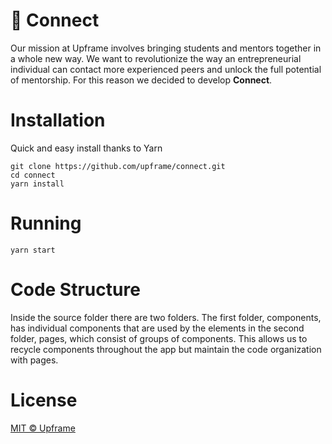 # 🦄 Connect

Our mission at Upframe involves bringing students and mentors together in a whole new way. We want to revolutionize the way an entrepreneurial individual can contact more experienced peers and unlock the full potential of mentorship. For this reason we decided to develop **Connect**.


# Installation

Quick and easy install thanks to Yarn

```
git clone https://github.com/upframe/connect.git
cd connect
yarn install
```

# Running

```
yarn start
```

# Code Structure

Inside the source folder there are two folders. The first folder, components, has individual components
that are used by the elements in the second folder, pages, which consist of groups of components. This
allows us to recycle components throughout the app but maintain the code organization with pages.

# License

[MIT © Upframe](../master/LICENSE)
